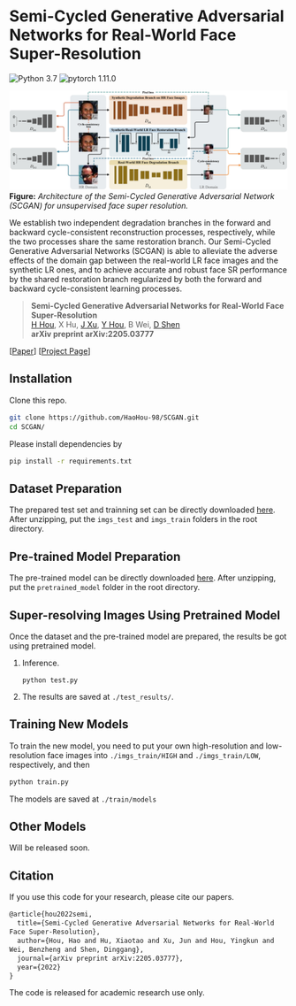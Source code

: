 # Semi-Cycled Generative Adversarial Networks for Real-World Face Super-Resolution

![Python 3.7](https://img.shields.io/badge/python-3.7-green.svg?style=plastic)
![pytorch 1.11.0](https://img.shields.io/badge/pytorch-1.11.0-green.svg?style=plastic)


![image](./docs/Frame.png)
**Figure:** *Architecture of the Semi-Cycled Generative Adversarial Network (SCGAN) for unsupervised face super resolution.*

We establish two independent degradation branches in the forward and backward cycle-consistent reconstruction processes, respectively, while the two processes share the same restoration branch. Our Semi-Cycled Generative Adversarial Networks (SCGAN) is able to alleviate the adverse effects of the domain gap between the real-world LR face images and the synthetic LR ones, and to achieve accurate and robust face SR performance by the shared restoration branch regularized by both the forward and backward cycle-consistent learning processes.

> **Semi-Cycled Generative Adversarial Networks for Real-World Face Super-Resolution** <br>
> [H Hou](https://scholar.google.com/citations?user=KuStHcwAAAAJ&hl=zh-CN), X Hu, [J Xu](https://scholar.google.com/citations?user=O6TnZ9EAAAAJ&hl=zh-CN), [Y Hou](https://scholar.google.com/citations?user=idqA4UcAAAAJ&hl=zh-CN), B Wei, [D Shen](https://scholar.google.com/citations?user=v6VYQC8AAAAJ&hl=zh-CN) <br>
> **arXiv preprint arXiv:2205.03777**

[[Paper](https://arxiv.org/pdf/2205.03777.pdf)]
[[Project Page](https://github.com/HaoHou-98/SCGAN)]

## Installation

Clone this repo.
```bash
git clone https://github.com/HaoHou-98/SCGAN.git
cd SCGAN/
```

 Please install dependencies by
```bash
pip install -r requirements.txt
```


## Dataset Preparation

The prepared test set and trainning set can be directly downloaded [here](https://drive.google.com/file/d/12FURoPwr6G1j3DOOsgIYQSnXxg8mR0qU/view?usp=sharing). After unzipping, put the `imgs_test` and `imgs_train` folders in the root directory.

## Pre-trained Model Preparation

The pre-trained model can be directly downloaded [here](https://drive.google.com/file/d/1BeIhDoeLyvIkJQuzFtIvNIBD0VTzgDjd/view?usp=sharing). After unzipping, put the `pretrained_model` folder in the root directory.

## Super-resolving Images Using Pretrained Model

Once the dataset and the pre-trained model are prepared, the results be got using pretrained model.


1. Inference.

    ```
    python test.py
    ```

2. The results are saved at `./test_results/`.

## Training New Models

To train the new model, you need to put your own high-resolution and low-resolution face images into `./imgs_train/HIGH` and `./imgs_train/LOW`, respectively, and then
```bash
python train.py
```
The models are saved at `./train/models`




## Other Models
Will be released soon.



## Citation
If you use this code for your research, please cite our papers.
```
@article{hou2022semi,
  title={Semi-Cycled Generative Adversarial Networks for Real-World Face Super-Resolution},
  author={Hou, Hao and Hu, Xiaotao and Xu, Jun and Hou, Yingkun and Wei, Benzheng and Shen, Dinggang},
  journal={arXiv preprint arXiv:2205.03777},
  year={2022}
}
```
The code is released for academic research use only.

